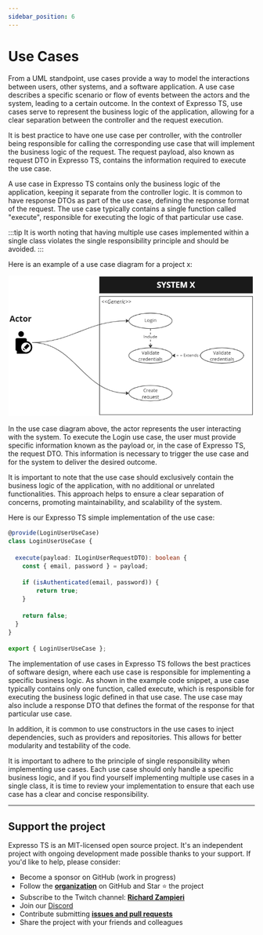```yaml
---
sidebar_position: 6
---
```


# Use Cases

From a UML standpoint, use cases provide a way to model the interactions between users, other systems, and a software application. A use case describes a specific scenario or flow of events between the actors and the system, leading to a certain outcome. In the context of Expresso TS, use cases serve to represent the business logic of the application, allowing for a clear separation between the controller and the request execution.

It is best practice to have one use case per controller, with the controller being responsible for calling the corresponding use case that will implement the business logic of the request. The request payload, also known as request DTO in Expresso TS, contains the information required to execute the use case.

A use case in Expresso TS contains only the business logic of the application, keeping it separate from the controller logic. It is common to have response DTOs as part of the use case, defining the response format of the request. The use case typically contains a single function called "execute", responsible for executing the logic of that particular use case.

:::tip
It is worth noting that having multiple use cases implemented within a single class violates the single responsibility principle and should be avoided.
:::

Here is an example of a use case diagram for a project x:

![Project X Use Case Diagram](./img/use-case-project-x.png)

In the use case diagram above, the actor represents the user interacting with the system. To execute the Login use case, the user must provide specific information known as the payload or, in the case of Expresso TS, the request DTO. This information is necessary to trigger the use case and for the system to deliver the desired outcome.

It is important to note that the use case should exclusively contain the business logic of the application, with no additional or unrelated functionalities. This approach helps to ensure a clear separation of concerns, promoting maintainability, and scalability of the system.

Here is our Expresso TS simple implementation of the use case:

```typescript
@provide(LoginUserUseCase)
class LoginUserUseCase {

  execute(payload: ILoginUserRequestDTO): boolean {
    const { email, password } = payload;
    
    if (isAuthenticated(email, password)) {
        return true;
    }
    
    return false;
  }
}

export { LoginUserUseCase };
```

The implementation of use cases in Expresso TS follows the best practices of software design, where each use case is responsible for implementing a specific business logic. As shown in the example code snippet, a use case typically contains only one function, called execute, which is responsible for executing the business logic defined in that use case. The use case may also include a response DTO that defines the format of the response for that particular use case.

In addition, it is common to use constructors in the use cases to inject dependencies, such as providers and repositories. This allows for better modularity and testability of the code.

It is important to adhere to the principle of single responsibility when implementing use cases. Each use case should only handle a specific business logic, and if you find yourself implementing multiple use cases in a single class, it is time to review your implementation to ensure that each use case has a clear and concise responsibility.

---

## Support the project

Expresso TS is an MIT-licensed open source project. It's an independent project with ongoing development made possible thanks to your support. If you'd like to help, please consider:

- Become a sponsor on GitHub (work in progress)
- Follow the **[organization](https://github.com/expressots)** on GitHub and Star ⭐ the project
- Subscribe to the Twitch channel: **[Richard Zampieri](https://www.twitch.tv/richardzampieri)**
- Join our [Discord](https://discord.com/invite/PyPJfGK)
- Contribute submitting **[issues and pull requests](https://github.com/expressots/expressots/issues/new/choose)**
- Share the project with your friends and colleagues